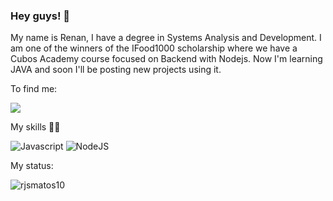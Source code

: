 
### Hey guys! :wave:
My name is Renan, I have a degree in Systems Analysis and Development. 
I am one of the winners of the IFood1000 scholarship where we have a Cubos Academy course focused on Backend with Nodejs. Now I'm learning JAVA and soon I'll be posting new projects using it.

To find me:

<a href="https://www.linkedin.com/in/renanjsmatos" target="_blank"><img src="https://img.shields.io/badge/-LinkedIn-%230077B5?style=for-the-badge&logo=linkedin&logoColor=white" target="_blank"></a>

My skills :man_technologist:

![Javascript](https://img.shields.io/badge/JavaScript-323330?style=for-the-badge&logo=javascript&logoColor=F7DF1E)   ![NodeJS](https://img.shields.io/badge/Node%20js-339933?style=for-the-badge&logo=nodedotjs&logoColor=white)

My status:

![rjsmatos10](https://github-readme-stats.vercel.app/api?username=rjsmatos10&show_icons=true&theme=radical)
